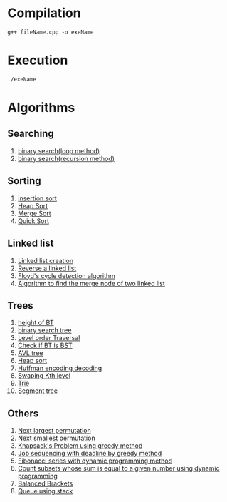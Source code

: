 
# Compilation
```
g++ fileName.cpp -o exeName
```
# Execution
```
./exeName
```
# Algorithms

## Searching

01. [binary search(loop method)](./Search/binary_search_loop.cpp)
02. [binary search(recursion method)](./Search/binary_search_recursion.cpp)

## Sorting

01. [insertion sort](./Sorting/insertion_sort.cpp)
02. [Heap Sort](./Sorting/heapSort.cpp)
03. [Merge Sort](./Sorting/mergeSort.cpp)
04. [Quick Sort](./Sorting/quickSort.cpp)

## Linked list
01. [Linked list creation](./Linked-list/linked-list-creation.cpp)
02. [Reverse a linked list](./Linked-list/reverseLinkedList.cpp)
03. [Floyd's cycle detection algorithm](./Linked-list/floyds-cycle-finding-algo.cpp)
04. [Algorithm to find the merge node of two linked list](./Linked-list/find-merge-point.cpp)

## Trees
01. [height of BT](./Trees/height_of_tree.cpp) 
02. [binary search tree](./Trees/bst.cpp)
03. [Level order Traversal](./Trees/level-order-traversal.cpp)
04. [Check if BT is BST](./Trees/checkBST.cpp)
05. [AVL tree](./Trees/AVL_tree.cpp)
06. [Heap sort](./Tress/heapSort.cpp)
07. [Huffman encoding decoding](./Trees/huffman-encoding-decoding.cpp)
08. [Swaping Kth level](./Trees/swaping-kth-level.cpp)
09. [Trie](./Trees/trie.cpp)
10. [Segment tree](./Trees/segmentTrees.cpp)
 

## Others
01. [Next largest permutation](./Others/nextLargestPermutation.cpp)
02. [Next smallest permutation](./Others/nextSmallestPermutation.cpp)
03. [Knapsack's Problem using greedy method](./Others/knapsackProblem_GreedyMethod.cpp)
04. [Job sequencing with deadline by greedy method](./Others/job-sequencing-with-deadline-greedy.cpp)
05. [Fibonacci series with dynamic programming method](./Others/fibonacci_with_DP.cpp)
06. [Count subsets whose sum is equal to a given number using dynamic programming](./Others/subset_sum_count.cpp)
07. [Balanced Brackets](./Others/balanced_bracket.cpp)
08. [Queue using stack](./Others/queue_using_stack.cpp)